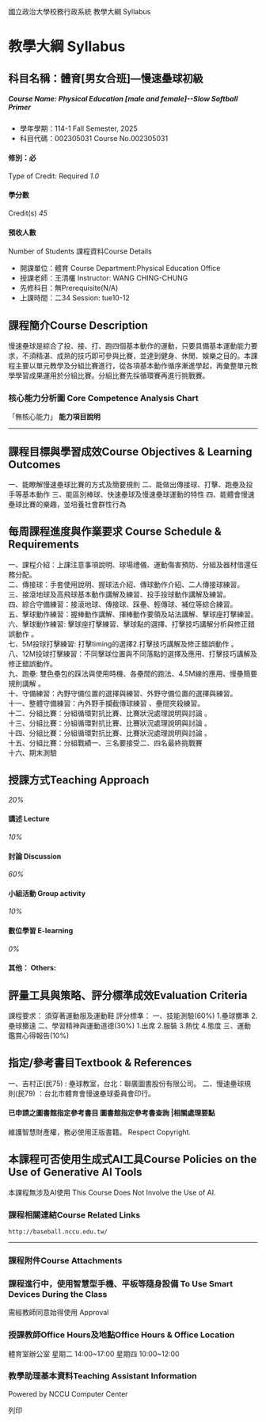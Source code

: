 國立政治大學校務行政系統 教學大綱 Syllabus
# 教學大綱 Syllabus
##  科目名稱：體育[男女合班]—慢速壘球初級
#####  Course Name: Physical Education [male and female]--Slow Softball Primer
  * 學年學期：114-1 Fall Semester, 2025 
  * 科目代碼：002305031 Course No.002305031


#### 修別：必
Type of Credit: Required 
_1.0_
#### 學分數
Credit(s)
_45_
#### 預收人數
Number of Students
課程資料Course Details
  * 開課單位：體育 Course Department:Physical Education Office 
  * 授課老師：王清欉 Instructor: WANG CHING-CHUNG 
  * 先修科目：無Prerequisite(N/A)
  * 上課時間：二34 Session: tue10-12


##  課程簡介Course Description
慢速壘球是綜合了投、接、打、跑四個基本動作的運動，只要具備基本運動能力要求，不須精湛、成熟的技巧即可參與比賽，並達到健身、休閒、娛樂之目的。本課程主要以單元教學及分組比賽進行，從各項基本動作循序漸進學起，再彙整單元教學學習成果運用於分組比賽。分組比賽先採循環賽再進行挑戰賽。
###  核心能力分析圖 Core Competence Analysis Chart
「無核心能力」 
**能力項目說明**
* * *
##  課程目標與學習成效Course Objectives & Learning Outcomes 
一、能瞭解慢速壘球比賽的方式及簡要規則
二、能做出傳接球、打擊、跑壘及投手等基本動作
三、能區別棒球、快速壘球及慢速壘球運動的特性
四、能體會慢速壘球比賽的樂趣，並培養社會群性行為
##  每周課程進度與作業要求 Course Schedule & Requirements
一、課程介紹：上課注意事項說明、球場禮儀、運動傷害預防、分組及器材借還任務分配。   
二、傳接球：手套使用說明、握球法介紹、傳球動作介紹、二人傳接球練習。  
三、接滾地球及高飛球基本動作講解及練習、投手投球動作講解及練習。   
四、綜合守備練習：接滾地球、傳接球、踩壘、輕傳球、補位等綜合練習。   
五、擊球動作練習：握棒動作講解、揮棒動作要領及站法講解、擊球座打擊練習。  
六、擊球動作練習: 擊球座打擊練習、擊球點的選擇、打擊技巧講解分析與修正錯誤動作 。  
七、5M投球打擊練習: 打擊timing的選擇2.打擊技巧講解及修正錯誤動作 。   
八、12M投球打擊練習：不同擊球位置與不同落點的選擇及應用、打擊技巧講解及修正錯誤動作。  
九、跑壘: 雙色壘包的踩法與使用時機、各壘間的跑法、4.5M線的應用、慢壘簡要規則講解 。   
十、守備練習：內野守備位置的選擇與練習、外野守備位置的選擇與練習。   
十一、整體守備練習：內外野手攔截傳球練習 、壘間夾殺練習。  
十二、分組比賽：分組循環對抗比賽、比賽狀況處理說明與討論 。  
十三、分組比賽：分組循環對抗比賽、比賽狀況處理說明與討論 。  
十四、分組比賽：分組循環對抗比賽、比賽狀況處理說明與討論 。  
十五、分組比賽：分組戰績一、三名要接受二、四名最終挑戰賽  
十六、期末測驗  

##  授課方式Teaching Approach
_20%_
####  講述 Lecture
_10%_
####  討論 Discussion
_60%_
####  小組活動 Group activity
_10%_
####  數位學習 E-learning
_0%_
####  其他： Others:
##  評量工具與策略、評分標準成效Evaluation Criteria
課程要求：
須穿著運動服及運動鞋
評分標準：
一、技能測驗(60%)
1.壘球擲準 2.壘球擲遠
二、學習精神與運動道德(30%)
1.出席 2.服裝 3.熱忱 4.態度
三、運動鑑賞心得報告(10%)
##  指定/參考書目Textbook & References
一、吉村正(民75) : 壘球教室，台北：聯廣圖書股份有限公司。
二、慢速壘球規則(民79) ：台北市體育會慢速壘球委員會印行。
####  已申請之圖書館指定參考書目  圖書館指定參考書查詢 |相關處理要點
維護智慧財產權，務必使用正版書籍。 Respect Copyright.
##  本課程可否使用生成式AI工具Course Policies on the Use of Generative AI Tools
本課程無涉及AI使用 This Course Does Not Involve the Use of AI.
###  課程相關連結Course Related Links
```
http://baseball.nccu.edu.tw/
```

* * *
###  課程附件Course Attachments
###  課程進行中，使用智慧型手機、平板等隨身設備 To Use Smart Devices During the Class
需經教師同意始得使用  Approval
###  授課教師Office Hours及地點Office Hours & Office Location
體育室辦公室
星期二 14:00~17:00
星期四 10:00~12:00
###  教學助理基本資料Teaching Assistant Information
Powered by NCCU Computer Center
  
列印
